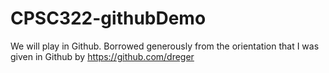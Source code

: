 # CPSC322-githubDemo
We will play in Github.
Borrowed generously from the orientation that I was given in Github by https://github.com/dreger
